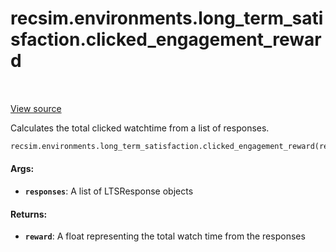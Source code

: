 <div itemscope itemtype="http://developers.google.com/ReferenceObject">
<meta itemprop="name" content="recsim.environments.long_term_satisfaction.clicked_engagement_reward" />
<meta itemprop="path" content="Stable" />
</div>

# recsim.environments.long_term_satisfaction.clicked_engagement_reward

<!-- Insert buttons -->

<table class="tfo-notebook-buttons tfo-api" align="left">
</table>

<a target="_blank" href="https://github.com/google-research/recsim/tree/master/recsim/environments/long_term_satisfaction.py">View
source</a>

<!-- Start diff -->
Calculates the total clicked watchtime from a list of responses.

```python
recsim.environments.long_term_satisfaction.clicked_engagement_reward(responses)
```

<!-- Placeholder for "Used in" -->

#### Args:

*   <b>`responses`</b>: A list of LTSResponse objects

#### Returns:

*   <b>`reward`</b>: A float representing the total watch time from the
    responses
